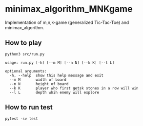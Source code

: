 # minimax_algorithm_MNKgame
Implementation of m,n,k-game (generalized Tic-Tac-Toe) and minimax_algorithm.

## How to play
`python3 src/run.py`

```
usage: run.py [-h] [--m M] [--n N] [--k K] [--l L]

optional arguments:
  -h, --help  show this help message and exit
  --m M       width of board
  --n N       height of board
  --k K       player who first getsk stones in a row will win
  --l L       depth whih enemy will explore
```

## How to run test
`pytest -sv test`
